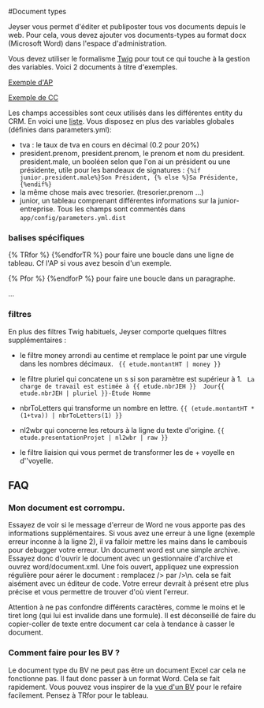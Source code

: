 #Document types

Jeyser vous permet d'éditer et publiposter tous vos documents depuis le web. Pour cela, vous devez ajouter vos documents-types au format docx (Microsoft Word) dans l'espace d'administration.

Vous devez utiliser le formalisme [Twig](http://twig.sensiolabs.org/) pour tout ce qui touche à la gestion des variables. Voici 2 documents à titre d'exemples.

[Exemple d'AP](https://github.com/in6pio/Incipio/files/12017/AP.docx)

[Exemple de CC](https://github.com/in6pio/Incipio/files/12018/CC.docx)

Les champs accessibles sont ceux utilisés dans les différentes entity du CRM. En voici une [liste](https://github.com/in6pio/Incipio/files/12024/dicoSuivi.txt). Vous disposez en plus des variables globales (définies dans parameters.yml):

 - tva : le taux de tva en cours en décimal (0.2 pour 20%)
 - president.prenom, president.prenom, le prenom et nom du president. president.male, un booléen selon que l'on ai un président ou une présidente, utile pour les bandeaux de signatures : `{%if junior.president.male%}Son Président, {% else %}Sa Présidente, {%endif%}`
 - la même chose mais avec tresorier. (tresorier.prenom ...)
 - junior, un tableau comprenant différentes informations sur la junior-entreprise. Tous les champs sont commentés dans `app/config/parameters.yml.dist`




### balises spécifiques

{% TRfor %} {%endforTR %} pour faire une boucle dans une ligne de tableau. Cf l'AP si vous avez besoin d'un exemple.

{% Pfor %} {%endforP %} pour faire une boucle dans un paragraphe.

...

### filtres
En plus des filtres Twig habituels, Jeyser comporte quelques filtres supplémentaires :


 - le filtre money arrondi au centime et remplace le point par une virgule dans les nombres décimaux. ` {{ etude.montantHT | money }}`
 
 - le filtre pluriel qui concatene un s si son paramètre est supérieur à 1. ` La charge de travail est estimée à {{ etude.nbrJEH }}  Jour{{ etude.nbrJEH | pluriel }}-Étude Homme`
 
 - nbrToLetters qui transforme un nombre en lettre. `{{ (etude.montantHT * (1+tva)) | nbrToLetters(1) }}`
 
 - nl2wbr qui concerne les retours à la ligne du texte d'origine. `{{ etude.presentationProjet | nl2wbr | raw }}`
 
 - le filtre liaision qui vous permet de transformer les de + voyelle en d''voyelle.


## FAQ

### Mon document est corrompu.

Essayez de voir si le message d'erreur de Word ne vous apporte pas des informations supplémentaires. Si vous avez une erreur à une ligne (exemple erreur inconne à la ligne 2), il va falloir mettre les mains dans le cambouis pour debugger votre erreur. Un document word est une simple archive. Essayez donc d'ouvrir le document avec un gestionnaire d'archive et ouvrez word/document.xml. Une fois ouvert, appliquez une expression régulière pour aérer le document : remplacez /> par />\n. cela se fait aisément avec un éditeur de code. Votre erreur devrait à présent etre plus précise et vous permettre de trouver d'où vient l'erreur. 

Attention à ne pas confondre différents caractères, comme le moins et le tiret long (qui lui est invalide dans une formule). Il est déconseillé de faire du copier-coller de texte entre document car cela à tendance à casser le document.


### Comment faire pour les BV ?

Le document type du BV ne peut pas être un document Excel car cela ne fonctionne pas. Il faut donc passer à un format Word. Cela se fait rapidement. Vous pouvez vous inspirer de la [vue d'un BV](https://github.com/n7consulting/Incipio/blob/master/src/Mgate/TresoBundle/Resources/views/BV/voir.html.twig) pour le refaire facilement. Pensez à TRfor pour le tableau.